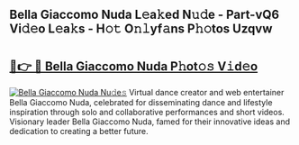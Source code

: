 ## Bella Giaccomo Nuda L𝚎a𝚔ed N𝚞𝚍e - Part-vQ6 Vi𝚍𝚎o L𝚎a𝚔s - H𝚘𝚝 O𝚗𝚕yf𝚊ns P𝚑𝚘tos Uzqvw

# <h2><a href="http://kf17n8.oniu.top/?m=Bella+Giaccomo+Nuda">🔗👉 🔴 Bella Giaccomo Nuda P𝚑ot𝚘𝚜 V𝚒d𝚎o</a></h2>

[![Bella Giaccomo Nuda Nu𝚍e𝚜](https://i.imgur.com/0qMVB7G.gif)](http://kf17n8.oniu.top/?m=Bella+Giaccomo+Nuda)
Virtual dance creator and web entertainer Bella Giaccomo Nuda, celebrated for disseminating dance and lifestyle inspiration through solo and collaborative performances and short videos. Visionary leader Bella Giaccomo Nuda, famed for their innovative ideas and dedication to creating a better future.  
